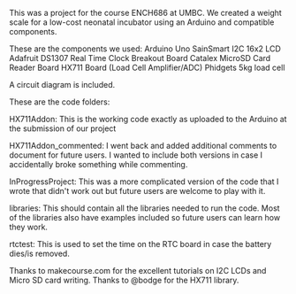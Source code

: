 This was a project for the course ENCH686 at UMBC. We created a weight scale for a low-cost neonatal incubator using an Arduino and compatible components.

These are the components we used:
Arduino Uno
SainSmart I2C 16x2 LCD
Adafruit DS1307 Real Time Clock Breakout Board
Catalex MicroSD Card Reader Board
HX711 Board (Load Cell Amplifier/ADC)
Phidgets 5kg load cell

A circuit diagram is included.

These are the code folders:

HX711Addon: This is the working code exactly as uploaded to the Arduino at the submission of our project

HX711Addon_commented: I went back and added additional comments to document for future users. I wanted to include both versions in case I accidentally broke something while commenting.

InProgressProject: This was a more complicated version of the code that I wrote that didn't work out but future users are welcome to play with it.

libraries: This should contain all the libraries needed to run the code. Most of the libraries also have examples included so future users can learn how they work.

rtctest: This is used to set the time on the RTC board in case the battery dies/is removed.

Thanks to makecourse.com for the excellent tutorials on I2C LCDs and Micro SD card writing. Thanks to @bodge for the HX711 library.